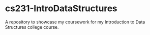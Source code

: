 # cs231-IntroDataStructures
A repository to showcase my coursework for my Introduction to Data Structures college course.
